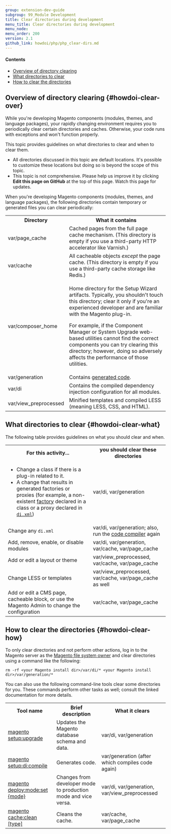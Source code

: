 ```yaml
---
group: extension-dev-guide
subgroup: 99_Module Development
title: Clear directories during development
menu_title: Clear directories during development
menu_node: 
menu_order: 200
version: 2.1
github_link: howdoi/php/php_clear-dirs.md
---
```


#### Contents

*	<a href="#howdoi-clear-over">Overview of directory clearing</a>
*	<a href="#howdoi-clear-what">What directories to clear</a>
*	<a href="#howdoi-clear-how">How to clear the directories</a>

## Overview of directory clearing {#howdoi-clear-over}

While you're developing Magento components (modules, themes, and language packages), your rapidly changing environment requires you to periodically clear certain directories and caches. Otherwise, your code runs with exceptions and won't function properly.

This topic provides guidelines on what directories to clear and when to clear them.

<div class="bs-callout bs-callout-info" id="info">
  <ul><li>All directories discussed in this topic are default locations. It's possible to customize these locations but doing so is beyond the scope of this topic.</li>
  	<li>This topic is not comprehensive. Please help us improve it by clicking <strong>Edit this page on GitHub</strong> at the top of this page. Watch this page for updates.</li></ul>
</div> 

When you're developing Magento components (modules, themes, and language packages), the following directories contain temporary or generated files you can clear periodically:

<table>
	<col width="25%">
	<col width="75%">
	<tbody>
		<tr>
			<th>Directory</th>
			<th>What it contains</th>
		</tr>
	<tr>
		<td>var/page_cache</td>
		<td>Cached pages from the full page cache mechanism. (This directory is empty if you use a third-party HTTP accelerator like Varnish.)</td>
	</tr>
	<tr>
		<td>var/cache</td>
		<td>All cacheable objects <em>except</em> the page cache. (This directory is empty if you use a third-party cache storage like Redis.)</td>
	</tr>
	<tr>
		<td>var/composer_home</td>
		<td><p>Home directory for the Setup Wizard artifacts. Typically, you shouldn't touch this directory; clear it only if you're an experienced developer and are familiar with the Magento plug-in.</p>
			<p>For example, if the Component Manager or System Upgrade web-based utilities cannot find the correct components you can try clearing this directory; however, doing so adversely affects the performance of those utilities.</p></td>
	</tr>
	<tr>
		<td>var/generation</td>
		<td>Contains <a href="{{ page.baseurl }}/extension-dev-guide/code-generation.html">generated code</a>.</td>
	</tr>
	<tr>
		<td>var/di</td>
		<td>Contains the compiled dependency injection configuration for all modules.</td>
	</tr>
	<tr>
		<td>var/view_preprocessed</td>
	<td>Minified templates and compiled LESS (meaning LESS, CSS, and HTML).</td>
	</tr>
</tbody>
</table>

## What directories to clear {#howdoi-clear-what}

The following table provides guidelines on what you should clear and when.

<table>
	<tbody>
		<tr>
			<th>For this activity...</th>
			<th>you should clear these directories</th>
		</tr>
	<tr>
		<td><ul><li>Change a class if there is a plug-in related to it.</li>
		<li>A change that results in generated factories or proxies (for example, a non-existent <a href="{{ site.mage2000url }}app/code/Magento/Catalog/Controller/Adminhtml/Category/Add.php#L22" target="_blank">factory</a> declared in a class or a proxy declared in <a href="{{ site.mage2000url }}app/etc/di.xml#L25" target="_blank"><code>di.xml</code></a>)</li></ul> </td>
		<td>var/di, var/generation</td>
	</tr>
	<tr>
		<td>Change any <code>di.xml</code></td>
		<td>var/di, var/generation; also, run the <a href="{{ page.baseurl }}/config-guide/cli/config-cli-subcommands-compiler.html">code compiler</a> again</td>
	</tr>
	<tr>
		<td>Add, remove, enable, or disable modules</td>
		<td>var/di, var/generation, var/cache, var/page_cache</td>
	</tr>
	<tr>
		<td>Add or edit a layout or theme</td>
		<td>var/view_preprocessed, var/cache, var/page_cache</td>
	</tr>
	<tr>
		<td>Change LESS or templates</td>
		<td>var/view_preprocessed, var/cache, var/page_cache as well</td>
	</tr>
	<tr>
		<td>Add or edit a CMS page, cacheable block, or use the Magento Admin to change the configuration</td>
		<td>var/cache, var/page_cache</td>
	</tr>
</tbody>
</table>

## How to clear the directories {#howdoi-clear-how}

To only clear directories and not perform other actions, log in to the Magento server as the <a href="{{ page.baseurl }}/install-gde/prereq/apache-user.html">Magento file system owner</a> and clear directories using a command like the following:

	rm -rf <your Magento install dir>/var/di/* <your Magento install dir>/var/generation/*

You can also use the following command-line tools clear some directories for you. These commands perform other tasks as well; consult the linked documentation for more details.

<table>
	<tbody>
		<tr>
			<th>Tool name</th>
			<th>Brief description</th>
			<th>What it clears</th>
		</tr>
	<tr>
		<td><a href="{{ page.baseurl }}/install-gde/install/cli/install-cli-subcommands-db-upgr.html">magento setup:upgrade</a></td>
		<td>Updates the Magento database schema and data.</td>
		<td>var/di, var/generation</td>
	</tr>
	<tr>
		<td><a href="{{ page.baseurl }}/config-guide/cli/config-cli-subcommands-compiler.html">magento setup:di:compile</a></td>
		<td>Generates code.</td>
		<td>var/generation (after which compiles code again)</td>
	</tr>
	<tr>
		<td><a href="{{ page.baseurl }}/config-guide/cli/config-cli-subcommands-mode.html">magento deploy:mode:set {mode}</a></td>
		<td>Changes from developer mode to production mode and vice versa.</td>
		<td>var/di, var/generation, var/view_preprocessed</td>
	</tr>
	<tr>
		<td><a href="{{ page.baseurl }}/config-guide/cli/config-cli-subcommands-cache.html">magento cache:clean [type]</a></td>
		<td>Cleans the cache.</td>
		<td>var/cache, var/page_cache</td>
	</tr>
</tbody>
</table>
